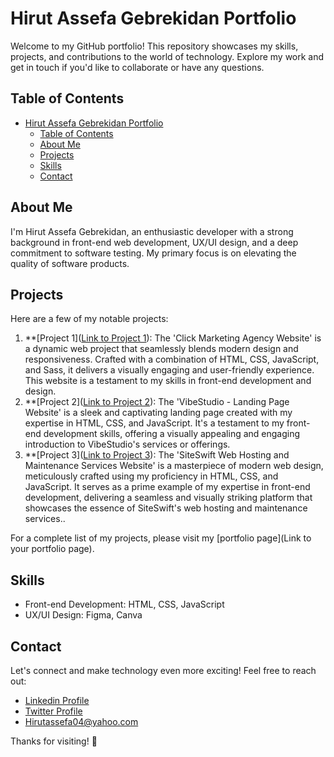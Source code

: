 # Hirut Assefa Gebrekidan Portfolio

Welcome to my GitHub portfolio! This repository showcases my skills, projects, and contributions to the world of technology. Explore my work and get in touch if you'd like to collaborate or have any questions.

## Table of Contents

- [Hirut Assefa Gebrekidan Portfolio](#msc-hirut-assefa-gebrekidan-portfolio)
  - [Table of Contents](#table-of-contents)
  - [About Me](#about-me)
  - [Projects](#projects)
  - [Skills](#skills)
  - [Contact](#contact)

## About Me

I'm Hirut Assefa Gebrekidan, an enthusiastic developer with a strong background in front-end web development, UX/UI design, and a deep commitment to software testing. My primary focus is on elevating the quality of software products.

## Projects

Here are a few of my notable projects:

1. **[Project 1]([Link to Project 1](https://github.com/HirutAssefa/click-marketing-agency)): The 'Click Marketing Agency Website' is a dynamic web project that seamlessly blends modern design and responsiveness. Crafted with a combination of HTML, CSS, JavaScript, and Sass, it delivers a visually engaging and user-friendly experience. This website is a testament to my skills in front-end development and design.
2. **[Project 2]([Link to Project 2](https://github.com/HirutAssefa/VibeStudio-landing-page-website)): The 'VibeStudio - Landing Page Website' is a sleek and captivating landing page created with my expertise in HTML, CSS, and JavaScript. It's a testament to my front-end development skills, offering a visually appealing and engaging introduction to VibeStudio's services or offerings.
3. **[Project 3]([Link to Project 3](https://github.com/HirutAssefa/SiteSwift-web-hosting-and-maintenance-services-website)): The 'SiteSwift Web Hosting and Maintenance Services Website' is a masterpiece of modern web design, meticulously crafted using my proficiency in HTML, CSS, and JavaScript. It serves as a prime example of my expertise in front-end development, delivering a seamless and visually striking platform that showcases the essence of SiteSwift's web hosting and maintenance services..

For a complete list of my projects, please visit my [portfolio page](Link to your portfolio page).

## Skills

- Front-end Development: HTML, CSS, JavaScript
- UX/UI Design: Figma, Canva

## Contact

Let's connect and make technology even more exciting! Feel free to reach out:

- [Linkedin Profile](https://www.linkedin.com/in/hirutassefa/)
- [Twitter Profile](https://twitter.com/hirutassefa)
- [Hirutassefa04@yahoo.com](mailto:Hirutassefa04@yahoo.com)
  
Thanks for visiting! 🙌
